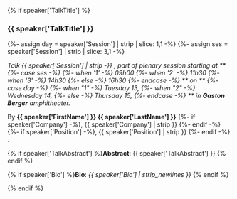 {% if speaker['TalkTitle'] %}

<h3 id="{{ speaker['FirstName'] }}-{{ speaker['LastName'] }}-talk">{{ speaker['TalkTitle'] }}</h3>

{%- assign day = speaker['Session'] | strip | slice: 1,1 -%}
{%- assign ses = speaker['Session'] | strip | slice: 3,1 -%}

*Talk {{ speaker['Session'] | strip -}}
, part of plenary session starting at
**
{%- case ses -%}
{%- when '1' -%}
09h00
{%- when '2' -%}
11h30
{%- when '3' -%}
14h30
{%- else -%}
16h30
{%- endcase -%}
**
 on
**
{%- case day -%}
{%- when "1" -%}
Tuesday 13,
{%- when "2" -%}
Wednesday 14,
{%- else -%}
Thursday 15,
{%- endcase  -%}
**
 in **Gaston Berger** amphitheater.*

By **{{ speaker['FirstName'] }} {{ speaker['LastName'] }}**
{%- if speaker['Company']  -%},  {{ speaker['Company']  | strip }} {%- endif -%}
{%- if speaker['Position']  -%}, {{ speaker['Position'] | strip }} {%- endif -%}
.

{% if speaker['TalkAbstract'] %}**Abstract**: {{ speaker['TalkAbstract'] }} {% endif %}

{% if speaker['Bio']          %}**Bio**:     *{{ speaker['Bio'] | strip_newlines }}* {% endif %}

{% endif %}
